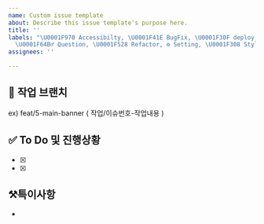```yaml
---
name: Custom issue template
about: Describe this issue template's purpose here.
title: ''
labels: "\U0001F970 Accessibilty, \U0001F41E BugFix, \U0001F30F deploy, ✨ Feature,
  \U0001F64B‍♂️ Question, \U0001F528 Refactor, ⚙️ Setting, \U0001F308 Style"
assignees: ''

---
```


## 🌈 작업 브랜치
ex) feat/5-main-banner  ( 작업/이슈번호-작업내용 )


## ✅ To Do 및 진행상황
- [x] 
- [x]

## ⚒특이사항
-
